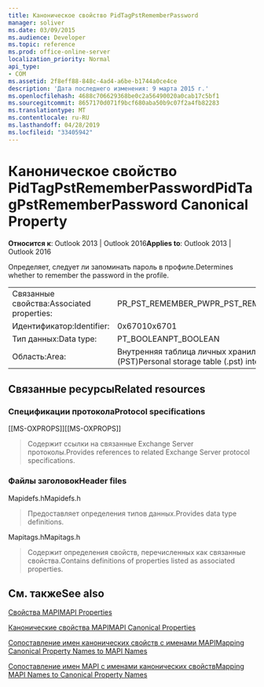 ```yaml
---
title: Каноническое свойство PidTagPstRememberPassword
manager: soliver
ms.date: 03/09/2015
ms.audience: Developer
ms.topic: reference
ms.prod: office-online-server
localization_priority: Normal
api_type:
- COM
ms.assetid: 2f8eff88-848c-4ad4-a6be-b1744a0ce4ce
description: 'Дата последнего изменения: 9 марта 2015 г.'
ms.openlocfilehash: 4688c706629368be0c2a56490020a0cab17c5bf1
ms.sourcegitcommit: 8657170d071f9bcf680aba50b9c07f2a4fb82283
ms.translationtype: MT
ms.contentlocale: ru-RU
ms.lasthandoff: 04/28/2019
ms.locfileid: "33405942"
---
```

# <a name="pidtagpstrememberpassword-canonical-property"></a><span data-ttu-id="3a0eb-103">Каноническое свойство PidTagPstRememberPassword</span><span class="sxs-lookup"><span data-stu-id="3a0eb-103">PidTagPstRememberPassword Canonical Property</span></span>

  
  
<span data-ttu-id="3a0eb-104">**Относится к**: Outlook 2013 | Outlook 2016</span><span class="sxs-lookup"><span data-stu-id="3a0eb-104">**Applies to**: Outlook 2013 | Outlook 2016</span></span> 
  
<span data-ttu-id="3a0eb-105">Определяет, следует ли запоминать пароль в профиле.</span><span class="sxs-lookup"><span data-stu-id="3a0eb-105">Determines whether to remember the password in the profile.</span></span>
  
|||
|:-----|:-----|
|<span data-ttu-id="3a0eb-106">Связанные свойства:</span><span class="sxs-lookup"><span data-stu-id="3a0eb-106">Associated properties:</span></span>  <br/> |<span data-ttu-id="3a0eb-107">PR_PST_REMEMBER_PW</span><span class="sxs-lookup"><span data-stu-id="3a0eb-107">PR_PST_REMEMBER_PW</span></span>  <br/> |
|<span data-ttu-id="3a0eb-108">Идентификатор:</span><span class="sxs-lookup"><span data-stu-id="3a0eb-108">Identifier:</span></span>  <br/> |<span data-ttu-id="3a0eb-109">0x6701</span><span class="sxs-lookup"><span data-stu-id="3a0eb-109">0x6701</span></span>  <br/> |
|<span data-ttu-id="3a0eb-110">Тип данных:</span><span class="sxs-lookup"><span data-stu-id="3a0eb-110">Data type:</span></span>  <br/> |<span data-ttu-id="3a0eb-111">PT_BOOLEAN</span><span class="sxs-lookup"><span data-stu-id="3a0eb-111">PT_BOOLEAN</span></span>  <br/> |
|<span data-ttu-id="3a0eb-112">Область:</span><span class="sxs-lookup"><span data-stu-id="3a0eb-112">Area:</span></span>  <br/> |<span data-ttu-id="3a0eb-113">Внутренняя таблица личных хранилищ (PST)</span><span class="sxs-lookup"><span data-stu-id="3a0eb-113">Personal storage table (.pst) internal</span></span>  <br/> |
   
## <a name="related-resources"></a><span data-ttu-id="3a0eb-114">Связанные ресурсы</span><span class="sxs-lookup"><span data-stu-id="3a0eb-114">Related resources</span></span>

### <a name="protocol-specifications"></a><span data-ttu-id="3a0eb-115">Спецификации протокола</span><span class="sxs-lookup"><span data-stu-id="3a0eb-115">Protocol specifications</span></span>

<span data-ttu-id="3a0eb-116">[[MS-OXPROPS]]</span><span class="sxs-lookup"><span data-stu-id="3a0eb-116">[[MS-OXPROPS]]</span></span> 
  
> <span data-ttu-id="3a0eb-117">Содержит ссылки на связанные Exchange Server протоколы.</span><span class="sxs-lookup"><span data-stu-id="3a0eb-117">Provides references to related Exchange Server protocol specifications.</span></span>
    
### <a name="header-files"></a><span data-ttu-id="3a0eb-118">Файлы заголовок</span><span class="sxs-lookup"><span data-stu-id="3a0eb-118">Header files</span></span>

<span data-ttu-id="3a0eb-119">Mapidefs.h</span><span class="sxs-lookup"><span data-stu-id="3a0eb-119">Mapidefs.h</span></span>
  
> <span data-ttu-id="3a0eb-120">Предоставляет определения типов данных.</span><span class="sxs-lookup"><span data-stu-id="3a0eb-120">Provides data type definitions.</span></span>
    
<span data-ttu-id="3a0eb-121">Mapitags.h</span><span class="sxs-lookup"><span data-stu-id="3a0eb-121">Mapitags.h</span></span>
  
> <span data-ttu-id="3a0eb-122">Содержит определения свойств, перечисленных как связанные свойства.</span><span class="sxs-lookup"><span data-stu-id="3a0eb-122">Contains definitions of properties listed as associated properties.</span></span>
    
## <a name="see-also"></a><span data-ttu-id="3a0eb-123">См. также</span><span class="sxs-lookup"><span data-stu-id="3a0eb-123">See also</span></span>



[<span data-ttu-id="3a0eb-124">Свойства MAPI</span><span class="sxs-lookup"><span data-stu-id="3a0eb-124">MAPI Properties</span></span>](mapi-properties.md)
  
[<span data-ttu-id="3a0eb-125">Канонические свойства MAPI</span><span class="sxs-lookup"><span data-stu-id="3a0eb-125">MAPI Canonical Properties</span></span>](mapi-canonical-properties.md)
  
[<span data-ttu-id="3a0eb-126">Сопоставление имен канонических свойств с именами MAPI</span><span class="sxs-lookup"><span data-stu-id="3a0eb-126">Mapping Canonical Property Names to MAPI Names</span></span>](mapping-canonical-property-names-to-mapi-names.md)
  
[<span data-ttu-id="3a0eb-127">Сопоставление имен MAPI с именами канонических свойств</span><span class="sxs-lookup"><span data-stu-id="3a0eb-127">Mapping MAPI Names to Canonical Property Names</span></span>](mapping-mapi-names-to-canonical-property-names.md)

